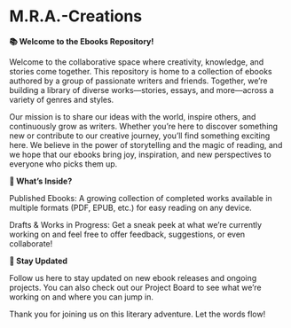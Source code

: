# M.R.A.-Creations

**📚 Welcome to the Ebooks Repository!**

Welcome to the collaborative space where creativity, knowledge, and stories come together. This repository is home to a collection of ebooks authored by a group of passionate writers and friends. Together, we’re building a library of diverse works—stories, essays, and more—across a variety of genres and styles.

Our mission is to share our ideas with the world, inspire others, and continuously grow as writers. Whether you’re here to discover something new or contribute to our creative journey, you’ll find something exciting here. We believe in the power of storytelling and the magic of reading, and we hope that our ebooks bring joy, inspiration, and new perspectives to everyone who picks them up.

**📖 What’s Inside?**

Published Ebooks: A growing collection of completed works available in multiple formats (PDF, EPUB, etc.) for easy reading on any device.

Drafts & Works in Progress: Get a sneak peek at what we’re currently working on and feel free to offer feedback, suggestions, or even collaborate!

**📌 Stay Updated**

Follow us here to stay updated on new ebook releases and ongoing projects. You can also check out our Project Board to see what we’re working on and where you can jump in.

Thank you for joining us on this literary adventure. Let the words flow!

